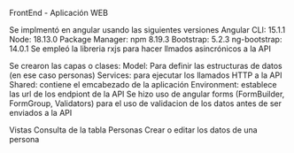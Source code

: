 
FrontEnd - Aplicación WEB

Se implmentó en angular usando las siguientes versiones
Angular CLI: 15.1.1
Node: 18.13.0
Package Manager: npm 8.19.3
Bootstrap: 5.2.3
ng-bootstrap: 14.0.1
Se empleó la libreria rxjs para hacer llmados asincrónicos a la API

Se crearon las capas o clases:
Model: Para definir las estructuras de datos (en ese caso personas)
Services: para ejecutar los llamados HTTP a la API
Shared: contiene el emcabezado de la aplicación
Environment: establece las url de los endpiont de la API
Se hizo uso de angular forms (FormBuilder, FormGroup, Validators) para el uso de validacion de los datos antes de ser enviados a la API

Vistas
Consulta de la tabla Personas
Crear o editar los datos de una persona
